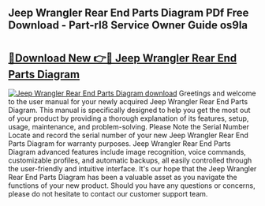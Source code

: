 ## Jeep Wrangler Rear End Parts Diagram PDf Free Download - Part-rI8 Service Owner Guide os9la

# <h2><a href="http://dfmurhu.blite.top/?on=Jeep+Wrangler+Rear+End+Parts+Diagram">🔗Download New 👉🔴 Jeep Wrangler Rear End Parts Diagram</a></h2>

[![Jeep Wrangler Rear End Parts Diagram download](https://i.imgur.com/lujVjoI.png)](http://dfmurhu.blite.top/?on=Jeep+Wrangler+Rear+End+Parts+Diagram)
Greetings and welcome to the user manual for your newly acquired Jeep Wrangler Rear End Parts Diagram. This manual is specifically designed to help you get the most out of your product by providing a thorough explanation of its features, setup, usage, maintenance, and problem-solving. Please Note the Serial Number Locate and record the serial number of your new Jeep Wrangler Rear End Parts Diagram for warranty purposes. Jeep Wrangler Rear End Parts Diagram advanced features include image recognition, voice commands, customizable profiles, and automatic backups, all easily controlled through the user-friendly and intuitive interface. It's our hope that the Jeep Wrangler Rear End Parts Diagram has been a valuable asset as you navigate the functions of your new product. Should you have any questions or concerns, please do not hesitate to contact our customer support team.
